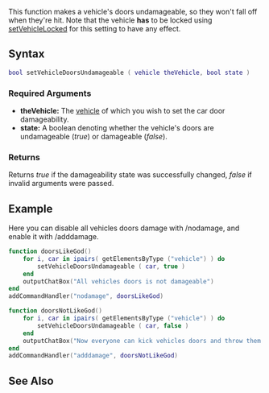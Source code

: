 This function makes a vehicle's doors undamageable, so they won't fall off when they're hit. Note that the vehicle **has** to be locked using [setVehicleLocked](/docs/setvehiclelocked.md "wikilink") for this setting to have any effect.

Syntax
------

``` lua
bool setVehicleDoorsUndamageable ( vehicle theVehicle, bool state )
```

### Required Arguments

-   **theVehicle:** The [vehicle](/docs/vehicle.md "wikilink") of which you wish to set the car door damageability.
-   **state:** A boolean denoting whether the vehicle's doors are undamageable (*true*) or damageable (*false*).

### Returns

Returns *true* if the damageability state was successfully changed, *false* if invalid arguments were passed.

Example
-------

Here you can disable all vehicles doors damage with /nodamage, and enable it with /adddamage.

``` lua
function doorsLikeGod()
    for i, car in ipairs( getElementsByType ("vehicle") ) do
        setVehicleDoorsUndamageable ( car, true )
    end
    outputChatBox("All vehicles doors is not damageable")
end
addCommandHandler("nodamage", doorsLikeGod)

function doorsNotLikeGod()
    for i, car in ipairs( getElementsByType ("vehicle") ) do
        setVehicleDoorsUndamageable ( car, false )
    end
    outputChatBox("Now everyone can kick vehicles doors and throw them away.")
end
addCommandHandler("adddamage", doorsNotLikeGod)
```

See Also
--------
